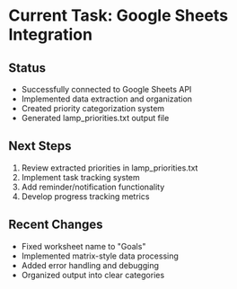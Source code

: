 # Current Task: Google Sheets Integration

## Status
- Successfully connected to Google Sheets API
- Implemented data extraction and organization
- Created priority categorization system
- Generated lamp_priorities.txt output file

## Next Steps
1. Review extracted priorities in lamp_priorities.txt
2. Implement task tracking system
3. Add reminder/notification functionality
4. Develop progress tracking metrics

## Recent Changes
- Fixed worksheet name to "Goals"
- Implemented matrix-style data processing
- Added error handling and debugging
- Organized output into clear categories
